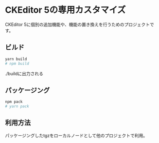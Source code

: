 # CKEditor 5の専用カスタマイズ

CKEditor 5に個別の追加機能や、機能の置き換えを行うためのプロジェクトです。

## ビルド

```bash
yarn build
# npm build
```

./buildに出力される

## パッケージング

```bash
npm pack
# yarn pack
```

## 利用方法

パッケージングしたtgzをローカルノードとして他のプロジェクトで利用。
